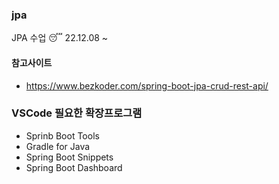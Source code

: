 ### jpa
JPA 수업 😴 22.12.08 ~ 

#### 참고사이트
- https://www.bezkoder.com/spring-boot-jpa-crud-rest-api/

### VSCode 필요한 확장프로그램
- Sprinb Boot Tools
- Gradle for Java
- Spring Boot Snippets
- Spring Boot Dashboard